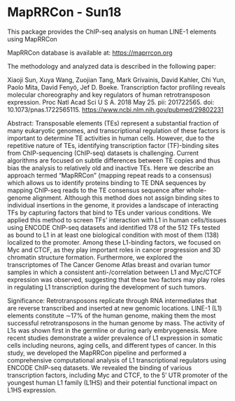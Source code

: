 # MapRRCon - Sun18

This package provides the ChIP-seq analysis on human LINE-1 elements using MapRRCon

MapRRCon database is available at: https://maprrcon.org

The methodology and analyzed data is described in the following paper:

Xiaoji Sun, Xuya Wang, Zuojian Tang, Mark Grivainis, David Kahler, Chi Yun, Paolo Mita, David Fenyö, Jef D. Boeke. Transcription factor profiling reveals molecular choreography and key regulators of human retrotransposon expression. Proc Natl Acad Sci U S A. 2018 May 25. pii: 201722565. doi: 10.1073/pnas.1722565115. 
https://www.ncbi.nlm.nih.gov/pubmed/29802231

Abstract:
Transposable elements (TEs) represent a substantial fraction of many eukaryotic genomes, and transcriptional regulation of these factors is important to determine TE activities in human cells. However, due to the repetitive nature of TEs, identifying transcription factor (TF)-binding sites from ChIP-sequencing (ChIP-seq) datasets is challenging. Current algorithms are focused on subtle differences between TE copies and thus bias the analysis to relatively old and inactive TEs. Here we describe an approach termed “MapRRCon” (mapping repeat reads to a consensus) which allows us to identify proteins binding to TE DNA sequences by mapping ChIP-seq reads to the TE consensus sequence after whole-genome alignment. Although this method does not assign binding sites to individual insertions in the genome, it provides a landscape of interacting TFs by capturing factors that bind to TEs under various conditions. We applied this method to screen TFs’ interaction with L1 in human cells/tissues using ENCODE ChIP-seq datasets and identified 178 of the 512 TFs tested as bound to L1 in at least one biological condition with most of them (138) localized to the promoter. Among these L1-binding factors, we focused on Myc and CTCF, as they play important roles in cancer progression and 3D chromatin structure formation. Furthermore, we explored the transcriptomes of The Cancer Genome Atlas breast and ovarian tumor samples in which a consistent anti-/correlation between L1 and Myc/CTCF expression was observed, suggesting that these two factors may play roles in regulating L1 transcription during the development of such tumors.

Significance:
Retrotransposons replicate through RNA intermediates that are reverse transcribed and inserted at new genomic locations. LINE-1 (L1) elements constitute ∼17% of the human genome, making them the most successful retrotransposons in the human genome by mass. The activity of L1s was shown first in the germline or during early embryogenesis. More recent studies demonstrate a wider prevalence of L1 expression in somatic cells including neurons, aging cells, and different types of cancer. In this study, we developed the MapRRCon pipeline and performed a comprehensive computational analysis of L1 transcriptional regulators using ENCODE ChIP-seq datasets. We revealed the binding of various transcription factors, including Myc and CTCF, to the 5′ UTR promoter of the youngest human L1 family (L1HS) and their potential functional impact on L1HS expression.

